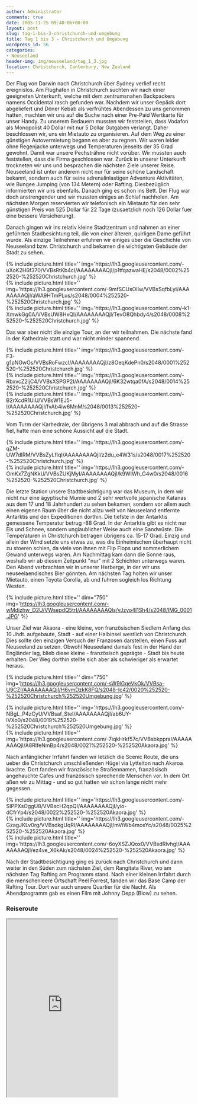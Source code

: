 ```yaml
---
author: Administrator
comments: true
date: 2005-11-25 09:40:06+00:00
layout: post
slug: tag-1-bis-3-christchurch-und-umgebung
title: Tag 1 bis 3 - Christchurch und Umgebung
wordpress_id: 56
categories:
- Neuseeland
header-img: img/neuseeland/tag_1_3.jpg
location: Christchurch, Canterbury, New Zealand
---
```


Der Flug von Darwin nach Christchurch über Sydney verlief recht ereignislos. Am Flughafen  in Christchurch suchten wir nach einer geeigneten Unterkunft, welche mit dem zentrumsnahen Backpackers namens Occidental rasch gefunden war. Nachdem wir unser Gepäck dort abgeliefert und Döner Kebab als verfrühtes Abendessen zu uns genommen hatten, machten wir uns auf die Suche nach einer Pre-Paid Wertkarte für unser Handy. Zu unserem Bedauern mussten wir feststellen, dass Vodafon als Monopolist 40 Dollar mit nur 5 Dollar Gutgaben verlangt. Daher beschlossen wir, uns ein Mietauto zu organisieren. Auf dem Weg zu einer günstigen Autovermietung begann es aber zu regnen. Wir waren leider ohne Regenjacke unterwegs und Temperaturen jenseits der 35 Grad gewohnt. Damit war unsere Pechsträhne nicht vorüber. Wir mussten auch feststellen, dass die Firma geschlossen war. Zurück in unserer Unterkunft trockneten wir uns und besprachen die nächsten Ziele unserer Reise. Neuseeland ist unter anderem nicht nur für seine schöne Landschaft bekannt, sondern auch für seine adrenalinlastigen Adventure Aktivitäten, wie Bungee Jumping (von 134 Metern) oder Rafting. Diesbezüglich informierten wir uns ebenfalls. Danach ging es schon ins Bett. Der Flug war doch anstrengender und wir mussten einiges an Schlaf nachholen. Am nächsten Morgen reservierten wir telefonisch ein Mietauto für den sehr günstigen Preis von 525 Dollar für 22 Tage (zusaetzlich noch 126 Dollar fuer eine bessere Versicherung).

Danach gingen wir ins relativ kleine Stadtzentrum und nahmen an einer geführten Stadbesichtung teil, die von einer älteren, quirligen Dame geführt wurde. Als einzige Teilnehmer erfuhren wir einiges über die Geschichte von Neuseeland bzw. Christchurch und bekamen die wichtigsten Gebäude der Stadt zu sehen.

<div class="row">
  <div class="col-sm-4">
    {% include picture.html title='' img='https://lh3.googleusercontent.com/-uXoK2H6f370/VVBsRtKb4cI/AAAAAAAAQjI/p1tfqazwaHE/s2048/0002%252520-%252520Christchurch.jpg' %}
  </div>
  <div class="col-sm-4">
    {% include picture.html title='' img='https://lh3.googleusercontent.com/-9mfSCUsOIIw/VVBsSqfbLyI/AAAAAAAAQjI/aWA9HTmPLus/s2048/0004%252520-%252520Christchurch.jpg' %}
  </div>
  <div class="col-sm-4">
    {% include picture.html title='' img='https://lh3.googleusercontent.com/-k1-XmwkGg0A/VVBsUW8HxQI/AAAAAAAAQjI/TevO8Qhbdy4/s2048/0008%252520-%252520Christchurch.jpg' %}
  </div>
</div>

Das war aber nicht die einzige Tour, an der wir teilnahmen. Die nächste fand in der Kathedrale statt und war nicht minder spannend.

<div class="row">
  <div class="col-sm-4">
    {% include picture.html title='' img='https://lh3.googleusercontent.com/-F3-g1pNGwOs/VVBsRoFwzcI/AAAAAAAAQjI/z8OeqKdePn0/s2048/0001%252520-%252520Christchurch.jpg' %}
  </div>
  <div class="col-sm-4">
    {% include picture.html title='' img='https://lh3.googleusercontent.com/-RbxvcZ2ijC4/VVBsXSPGP2I/AAAAAAAAQjI/6K32wtqa0fA/s2048/0014%252520-%252520Christchurch.jpg' %}
  </div>
  <div class="col-sm-4">
    {% include picture.html title='' img='https://lh3.googleusercontent.com/-B2rXcdR1UiU/VVBsW1EJ5-I/AAAAAAAAQjI/fvAb4iw6MnM/s2048/0013%252520-%252520Christchurch.jpg' %}
  </div>
</div>

Vom Turm der Karhedrale, der übrigens 3 mal abbrach und auf die Strasse fiel, hatte man eine schöne Aussicht auf die Stadt.

<div class="row">
  <div class="col-sm-6">
    {% include picture.html title='' img='https://lh3.googleusercontent.com/-qZM-UW7dIRM/VVBsZyLfIqI/AAAAAAAAQjI/z2du_e4W31s/s2048/0017%252520-%252520Christchurch.jpg' %}
  </div>
  <div class="col-sm-6">
    {% include picture.html title='' img='https://lh3.googleusercontent.com/-OmKx7ZgNKkU/VVBsZUKjMyI/AAAAAAAAQjI/k9WIWh_G4w0/s2048/0016%252520-%252520Christchurch.jpg' %}
  </div>
</div>


Die letzte Station unsere Stadtbesichtigung war das Museum, in dem wir nicht nur eine ägyptische Mumie und 2 sehr wertvolle japanische Katanas aus dem 17 und 18 Jahrhundert zu sehen bekamen, sondern vor allem auch einen eigenen Raum über die nicht allzu weit von Neuseeland entfernte Antarktis und den Expeditionen dorthin. Die tiefste in der Antarktis gemessene Temperatur betrug -88 Grad. In der Antarktis gibt es nicht nur Eis und Schnee, sondern unglaublicher Weise auch eine Sandwüste. Die Temperaturen in Christchurch betragen übrigens ca. 15-17 Grad. Einzig und allein der Wind setzte uns etwas zu, was die Einheimischen überhaupt nicht zu stoeren schien, da viele von ihnen mit Flip Flops und sommerlichem Gewand unterwegs waren. Am Nachmittag kam dann die Sonne raus, weshalb wir ab diesem Zeitpunkt "nur" mit 2 Schichten unterwegs waren. Den Abend verbrachten wir in unserer Herberge, in der wir uns neuseelaendisches Bier gönnten. Am nächsten Tag holten wir unser Mietauto, einen Toyota Corolla, ab und fuhren sogleich los Richtung Westen.

{% include picture.html title='' dim="750" img='https://lh3.googleusercontent.com/-wMdizhw_D2U/VWsepdQ5trI/AAAAAAAAQls/vJzyo4I1Sh4/s2048/IMG_0001.JPG' %}


Unser Ziel war Akaora - eine kleine, von französischen Siedlern Anfang des 10 Jhdt. aufgebaute, Stadt - auf einer Halbinsel westlich von Christchurch. Dies sollte den einzigen Versuch der Franzosen darstellen, einen Fuss auf Neuseeland zu setzen. Obwohl Neuseeland damals fest in der Hand  der Engländer lag, blieb diese kleine - französisch geprägte - Stadt bis heute erhalten. Der Weg dorthin stellte sich aber als schwieriger als erwartet heraus.

{% include picture.html title='' dim="750" img='https://lh3.googleusercontent.com/-sW9lGqeVkOk/VVBsa-U9CZI/AAAAAAAAQjI/H6vmDzkK8FQ/s2048-Ic42/0020%252520-%252520Christchurch%252520Umgebung.jpg' %}

<div class="row">
  <div class="col-sm-6">
    {% include picture.html title='' img='https://lh3.googleusercontent.com/-NBgL_P4zCyU/VVBsaf_SteI/AAAAAAAAQjI/ab6UY-lVXo0/s2048/0019%252520-%252520Christchurch%252520Umgebung.jpg' %}
  </div>
  <div class="col-sm-6">
    {% include picture.html title='' img='https://lh3.googleusercontent.com/-7iqkHrkf57c/VVBsbkppraI/AAAAAAAAQjI/A8RIfeNmBp4/s2048/0021%252520-%252520Akaora.jpg' %}
  </div>
</div>


Nach anfänglicher Irrfahrt fanden wir letzlich die Scenic Route, die uns ueber die Christchurch umschließenden Hügel via Lyttelton nach Akaroa brachte.
Dort fanden wir französische Straßennamen, französisch angehauchte Cafes und französisch sprechende Menschen vor. In dem Ort aßen wir zu Mittag - und so gut hatten wir schon lange nicht mehr gegessen.

<div class="row">
  <div class="col-sm-4">
    {% include picture.html title='' img='https://lh3.googleusercontent.com/-SIPPXsOggU8/VVBscH2qpQI/AAAAAAAAQjI/yio-dCfrYp4/s2048/0022%252520-%252520Akaora.jpg' %}
  </div>
  <div class="col-sm-4">
    {% include picture.html title='' img='https://lh3.googleusercontent.com/-GzagJKLv0rg/VVBsdkgUqRI/AAAAAAAAQjI/mViWb4mceYc/s2048/0025%252520-%252520Akaora.jpg' %}
  </div>
  <div class="col-sm-4">
    {% include picture.html title='' img='https://lh3.googleusercontent.com/-6oyXSZJQox0/VVBsdRlvhgI/AAAAAAAAQjI/ez4ve_X6kAk/s2048/0024%252520-%252520Akaora.jpg' %}
  </div>
</div>



Nach der Stadtbesichtigung ging es zurück nach Christchurch und dann weiter in den Süden zum nächsten Ziel, dem Rangitata River, wo am nächsten Tag Rafting am Programm stand. Nach einer kleinen Irrfahrt durch die menschenleere Ortschaft Peel Forrest, fanden wir das Base Camp der Rafting Tour. Dort war auch unsere Quartier für die Nacht. Als Abendprogramm gab es einen Film mit Johnny Depp (Blow) zu sehen.

<h3>Reiseroute</h3>

<iframe src="https://www.google.com/maps/d/embed?mid=zInSVQCQXdqY.kGOigqbHGBkE" class="map" height="480"></iframe>


